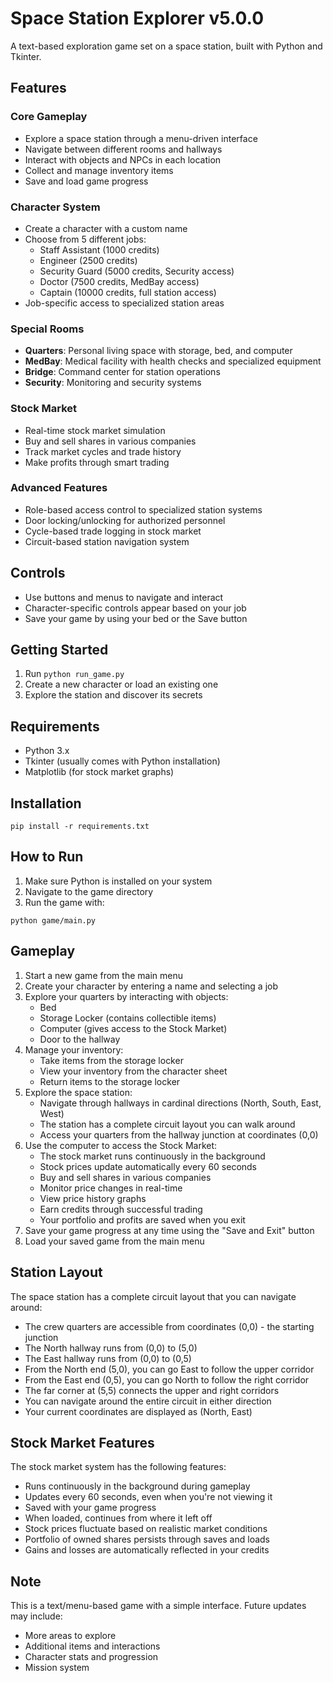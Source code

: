 # Space Station Explorer v5.0.0

A text-based exploration game set on a space station, built with Python and Tkinter.

## Features

### Core Gameplay
- Explore a space station through a menu-driven interface
- Navigate between different rooms and hallways
- Interact with objects and NPCs in each location
- Collect and manage inventory items
- Save and load game progress

### Character System
- Create a character with a custom name
- Choose from 5 different jobs:
  - Staff Assistant (1000 credits)
  - Engineer (2500 credits)
  - Security Guard (5000 credits, Security access)
  - Doctor (7500 credits, MedBay access)
  - Captain (10000 credits, full station access)
- Job-specific access to specialized station areas

### Special Rooms
- **Quarters**: Personal living space with storage, bed, and computer
- **MedBay**: Medical facility with health checks and specialized equipment
- **Bridge**: Command center for station operations
- **Security**: Monitoring and security systems

### Stock Market
- Real-time stock market simulation
- Buy and sell shares in various companies
- Track market cycles and trade history
- Make profits through smart trading

### Advanced Features
- Role-based access control to specialized station systems
- Door locking/unlocking for authorized personnel
- Cycle-based trade logging in stock market
- Circuit-based station navigation system

## Controls
- Use buttons and menus to navigate and interact
- Character-specific controls appear based on your job
- Save your game by using your bed or the Save button

## Getting Started
1. Run `python run_game.py`
2. Create a new character or load an existing one
3. Explore the station and discover its secrets

## Requirements

- Python 3.x
- Tkinter (usually comes with Python installation)
- Matplotlib (for stock market graphs)

## Installation

```
pip install -r requirements.txt
```

## How to Run

1. Make sure Python is installed on your system
2. Navigate to the game directory
3. Run the game with:

```
python game/main.py
```

## Gameplay

1. Start a new game from the main menu
2. Create your character by entering a name and selecting a job
3. Explore your quarters by interacting with objects:
   - Bed
   - Storage Locker (contains collectible items)
   - Computer (gives access to the Stock Market)
   - Door to the hallway
4. Manage your inventory:
   - Take items from the storage locker
   - View your inventory from the character sheet
   - Return items to the storage locker
5. Explore the space station:
   - Navigate through hallways in cardinal directions (North, South, East, West)
   - The station has a complete circuit layout you can walk around
   - Access your quarters from the hallway junction at coordinates (0,0)
6. Use the computer to access the Stock Market:
   - The stock market runs continuously in the background
   - Stock prices update automatically every 60 seconds
   - Buy and sell shares in various companies
   - Monitor price changes in real-time
   - View price history graphs
   - Earn credits through successful trading
   - Your portfolio and profits are saved when you exit
7. Save your game progress at any time using the "Save and Exit" button
8. Load your saved game from the main menu

## Station Layout

The space station has a complete circuit layout that you can navigate around:
- The crew quarters are accessible from coordinates (0,0) - the starting junction
- The North hallway runs from (0,0) to (5,0)
- The East hallway runs from (0,0) to (0,5)
- From the North end (5,0), you can go East to follow the upper corridor
- From the East end (0,5), you can go North to follow the right corridor
- The far corner at (5,5) connects the upper and right corridors
- You can navigate around the entire circuit in either direction
- Your current coordinates are displayed as (North, East)

## Stock Market Features

The stock market system has the following features:
- Runs continuously in the background during gameplay
- Updates every 60 seconds, even when you're not viewing it
- Saved with your game progress
- When loaded, continues from where it left off
- Stock prices fluctuate based on realistic market conditions
- Portfolio of owned shares persists through saves and loads
- Gains and losses are automatically reflected in your credits

## Note

This is a text/menu-based game with a simple interface. Future updates may include:
- More areas to explore
- Additional items and interactions
- Character stats and progression
- Mission system 